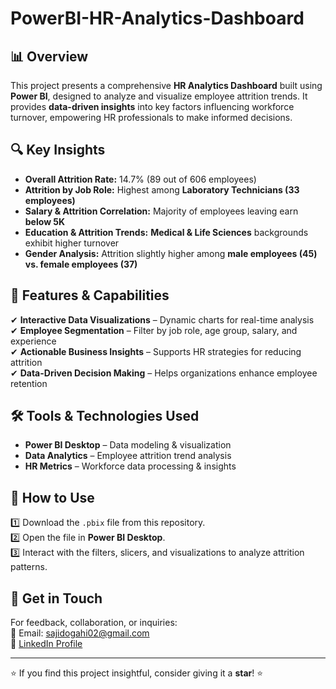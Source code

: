 # PowerBI-HR-Analytics-Dashboard



## 📊 Overview
This project presents a comprehensive **HR Analytics Dashboard** built using **Power BI**, designed to analyze and visualize employee attrition trends. It provides **data-driven insights** into key factors influencing workforce turnover, empowering HR professionals to make informed decisions.

## 🔍 Key Insights
- **Overall Attrition Rate:** 14.7% (89 out of 606 employees)
- **Attrition by Job Role:** Highest among **Laboratory Technicians (33 employees)**
- **Salary & Attrition Correlation:** Majority of employees leaving earn **below 5K**
- **Education & Attrition Trends:** **Medical & Life Sciences** backgrounds exhibit higher turnover
- **Gender Analysis:** Attrition slightly higher among **male employees (45) vs. female employees (37)**

## 🚀 Features & Capabilities
✔ **Interactive Data Visualizations** – Dynamic charts for real-time analysis  
✔ **Employee Segmentation** – Filter by job role, age group, salary, and experience  
✔ **Actionable Business Insights** – Supports HR strategies for reducing attrition  
✔ **Data-Driven Decision Making** – Helps organizations enhance employee retention  

## 🛠️ Tools & Technologies Used
- **Power BI Desktop** – Data modeling & visualization  
- **Data Analytics** – Employee attrition trend analysis  
- **HR Metrics** – Workforce data processing & insights  

## 📂 How to Use
1️⃣ Download the `.pbix` file from this repository.  
2️⃣ Open the file in **Power BI Desktop**.  
3️⃣ Interact with the filters, slicers, and visualizations to analyze attrition patterns.  

## 📩 Get in Touch
For feedback, collaboration, or inquiries:  
📧 Email: sajidogahi02@gmail.com  
💼 [LinkedIn Profile](https://www.linkedin.com/in/meetsajidrasheed)  

 

---
⭐ If you find this project insightful, consider giving it a **star**! ⭐
